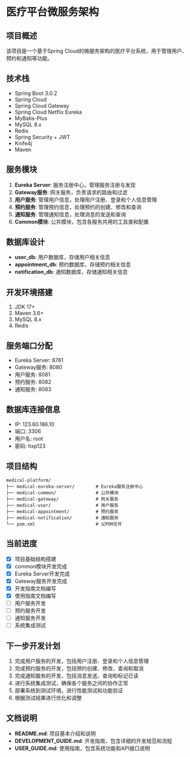 # 医疗平台微服务架构

## 项目概述
该项目是一个基于Spring Cloud的微服务架构的医疗平台系统，用于管理用户、预约和通知等功能。

## 技术栈
- Spring Boot 3.0.2
- Spring Cloud 
- Spring Cloud Gateway
- Spring Cloud Netflix Eureka
- MyBatis-Plus
- MySQL 8.x
- Redis
- Spring Security + JWT
- Knife4j
- Maven

## 服务模块
1. **Eureka Server**: 服务注册中心，管理服务注册与发现
2. **Gateway服务**: 网关服务，负责请求的路由和过滤
3. **用户服务**: 管理用户信息，处理用户注册、登录和个人信息管理
4. **预约服务**: 管理预约信息，处理预约的创建、修改和查询
5. **通知服务**: 管理通知信息，处理消息的发送和查询
6. **Common模块**: 公共模块，包含各服务共用的工具类和配置

## 数据库设计
- **user_db**: 用户数据库，存储用户相关信息
- **appointment_db**: 预约数据库，存储预约相关信息
- **notification_db**: 通知数据库，存储通知相关信息

## 开发环境搭建
1. JDK 17+
2. Maven 3.6+
3. MySQL 8.x
4. Redis

## 服务端口分配
- Eureka Server: 8761
- Gateway服务: 8080
- 用户服务: 8081
- 预约服务: 8082
- 通知服务: 8083

## 数据库连接信息
- IP: 123.60.186.10
- 端口: 3306
- 用户名: root
- 密码: hxp123

## 项目结构
```
medical-platform/
├── medical-eureka-server/        # Eureka服务注册中心
├── medical-common/               # 公共模块
├── medical-gateway/              # 网关服务
├── medical-user/                 # 用户服务
├── medical-appointment/          # 预约服务
├── medical-notification/         # 通知服务
└── pom.xml                       # 父POM文件
```

## 当前进度
- [x] 项目基础结构搭建
- [x] common模块开发完成
- [x] Eureka Server开发完成
- [x] Gateway服务开发完成
- [x] 开发指南文档编写
- [x] 使用指南文档编写
- [ ] 用户服务开发
- [ ] 预约服务开发
- [ ] 通知服务开发
- [ ] 系统集成测试

## 下一步开发计划
1. 完成用户服务的开发，包括用户注册、登录和个人信息管理
2. 完成预约服务的开发，包括预约创建、修改、查询和取消
3. 完成通知服务的开发，包括消息发送、查询和标记已读
4. 进行系统集成测试，确保各个服务之间的协作正常
5. 部署系统到测试环境，进行性能测试和功能验证
6. 根据测试结果进行优化和调整

## 文档说明
- **README.md**: 项目基本介绍和说明
- **DEVELOPMENT_GUIDE.md**: 开发指南，包含详细的开发规范和流程
- **USER_GUIDE.md**: 使用指南，包含系统功能和API接口说明 